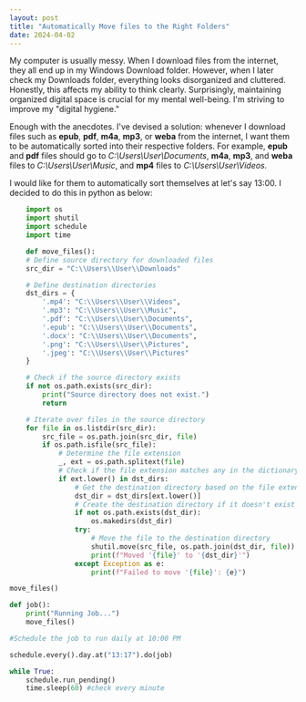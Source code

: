 ```yaml
---
layout: post
title: "Automatically Move files to the Right Folders"
date: 2024-04-02
---
```


My computer is usually messy. When I download files from the internet, they all end up in my Windows Download folder. However, when I later check my Downloads folder, everything looks disorganized and cluttered. Honestly, this affects my ability to think clearly. Surprisingly, maintaining organized digital space is crucial for my mental well-being. I'm striving to improve my "digital hygiene."

Enough with the anecdotes. I've devised a solution: whenever I download files such as **epub**, **pdf**, **m4a**, **mp3**, or **weba** from the internet, I want them to be automatically sorted into their respective folders. For example, **epub** and **pdf** files should go to *C:\Users\User\Documents*, **m4a**, **mp3**, and **weba** files to *C:\Users\User\Music*, and **mp4** files to *C:\Users\User\Videos.*

I would like for them to automatically sort themselves at let's say 13:00.  I decided to do this in python as below: 

```Python
    import os
    import shutil 
    import schedule 
    import time 

    def move_files():
    # Define source directory for downloaded files
    src_dir = "C:\\Users\\User\\Downloads"

    # Define destination directories
    dst_dirs = {
        '.mp4': "C:\\Users\\User\\Videos",
        '.mp3': "C:\\Users\\User\\Music",
        '.pdf': "C:\\Users\\User\\Documents",
        '.epub': "C:\\Users\\User\\Documents",
        '.docx': "C:\\Users\\User\\Documents", 
        '.png': "C:\\Users\\User\\Pictures", 
        '.jpeg': "C:\\Users\\User\\Pictures"
    }

    # Check if the source directory exists
    if not os.path.exists(src_dir):
        print("Source directory does not exist.")
        return

    # Iterate over files in the source directory
    for file in os.listdir(src_dir):
        src_file = os.path.join(src_dir, file)
        if os.path.isfile(src_file):
            # Determine the file extension
            _, ext = os.path.splitext(file)
            # Check if the file extension matches any in the dictionary
            if ext.lower() in dst_dirs:
                # Get the destination directory based on the file extension
                dst_dir = dst_dirs[ext.lower()]
                # Create the destination directory if it doesn't exist
                if not os.path.exists(dst_dir):
                    os.makedirs(dst_dir)
                try:
                    # Move the file to the destination directory
                    shutil.move(src_file, os.path.join(dst_dir, file))
                    print(f"Moved '{file}' to '{dst_dir}'")
                except Exception as e:
                    print(f"Failed to move '{file}': {e}")

move_files() 

def job(): 
    print("Running Job...") 
    move_files() 

#Schedule the job to run daily at 10:00 PM 

schedule.every().day.at("13:17").do(job)

while True: 
    schedule.run_pending() 
    time.sleep(60) #check every minute



```